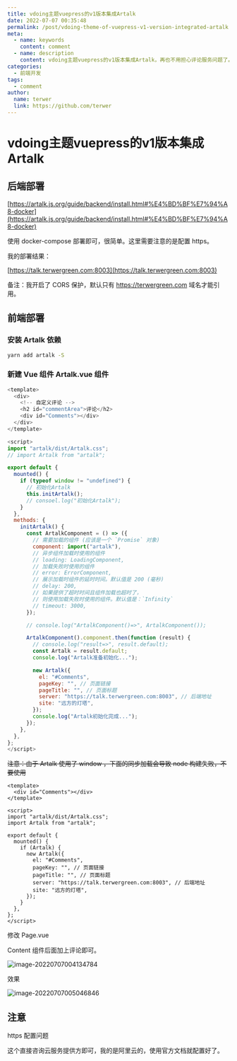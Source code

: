 ```yaml
---
title: vdoing主题vuepress的v1版本集成Artalk
date: 2022-07-07 00:35:48
permalink: /post/vdoing-theme-of-vuepress-v1-version-integrated-artalk.html
meta:
  - name: keywords
    content: comment
  - name: description
    content: vdoing主题vuepress的v1版本集成Artalk，再也不用担心评论服务问题了。
categories:
  - 前端开发
tags:
  - comment
author: 
  name: terwer
  link: https://github.com/terwer
---
```


# vdoing主题vuepress的v1版本集成Artalk

## 后端部署

[https://artalk.js.org/guide/backend/install.html#%E4%BD%BF%E7%94%A8-docker](https://artalk.js.org/guide/backend/install.html#%E4%BD%BF%E7%94%A8-docker)

使用 docker-compose 部署即可，很简单。这里需要注意的是配置 https。

我的部署结果：

[https://talk.terwergreen.com:8003](https://talk.terwergreen.com:8003)

备注：我开启了 CORS 保护，默认只有 https://terwergreen.com 域名才能引用。

## 前端部署

### 安装 Artalk 依赖

```bash
yarn add artalk -S
```

### 新建 Vue 组件 Artalk.vue 组件

```js
<template>
  <div>
    <!-- 自定义评论 -->
    <h2 id="commentArea">评论</h2>
    <div id="Comments"></div>
  </div>
</template>

<script>
import "artalk/dist/Artalk.css";
// import Artalk from "artalk";

export default {
  mounted() {
    if (typeof window != "undefined") {
      // 初始化Artalk
      this.initArtalk();
      // consoel.log("初始化Artalk");
    }
  },
  methods: {
    initArtalk() {
      const ArtalkComponent = () => ({
        // 需要加载的组件 (应该是一个 `Promise` 对象)
        component: import("artalk"),
        // 异步组件加载时使用的组件
        // loading: LoadingComponent,
        // 加载失败时使用的组件
        // error: ErrorComponent,
        // 展示加载时组件的延时时间。默认值是 200 (毫秒)
        // delay: 200,
        // 如果提供了超时时间且组件加载也超时了，
        // 则使用加载失败时使用的组件。默认值是：`Infinity`
        // timeout: 3000,
      });

      // console.log("ArtalkComponent()=>", ArtalkComponent());

      ArtalkComponent().component.then(function (result) {
        // console.log("result=>", result.default);
        const Artalk = result.default;
        console.log("Artalk准备初始化...");

        new Artalk({
          el: "#Comments",
          pageKey: "", // 页面链接
          pageTitle: "", // 页面标题
          server: "https://talk.terwergreen.com:8003", // 后端地址
          site: "远方的灯塔",
        });
        console.log("Artalk初始化完成...");
      });
    },
  },
};
</script>
```

~~注意：由于 Artalk 使用了 window ，下面的同步加载会导致 node 构建失败，不要使用~~

```vue
<template>
  <div id="Comments"></div>
</template>

<script>
import "artalk/dist/Artalk.css";
import Artalk from "artalk";

export default {
  mounted() {
    if (Artalk) {
      new Artalk({
        el: "#Comments",
        pageKey: "", // 页面链接
        pageTitle: "", // 页面标题
        server: "https://talk.terwergreen.com:8003", // 后端地址
        site: "远方的灯塔",
      });
    }
  },
};
</script>
```

修改 Page.vue

Content 组件后面加上评论即可。

![image-20220707004134784](https://img1.terwergreen.com/20220707004135.png)

效果

![image-20220707005046846](https://img1.terwergreen.com/20220707005047.png)

## 注意

https 配置问题

这个直接咨询云服务提供方即可，我的是阿里云的，使用官方文档就配置好了。
